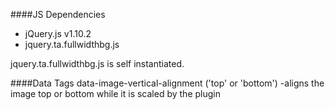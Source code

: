 ####JS Dependencies

- jQuery.js v1.10.2
- jquery.ta.fullwidthbg.js

jquery.ta.fullwidthbg.js is self instantiated.

####Data Tags
data-image-vertical-alignment ('top' or 'bottom')
-aligns the image top or bottom while it is scaled by the plugin
